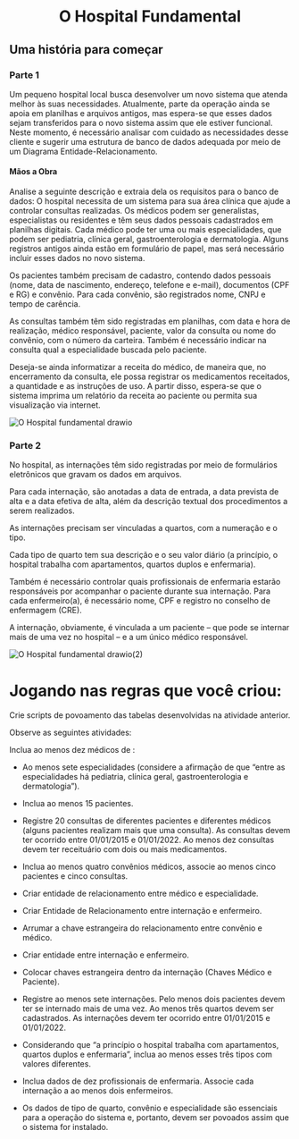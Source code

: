 <h1 align="center">O Hospital Fundamental</h1> 
<h2>Uma história para começar</h2>

<h3>Parte 1</h3>

Um pequeno hospital local busca desenvolver um novo sistema que atenda melhor às suas necessidades. Atualmente, parte da operação ainda se apoia em planilhas e arquivos antigos, mas espera-se que esses dados sejam transferidos para o novo sistema assim que ele estiver funcional. Neste momento, é necessário analisar com cuidado as necessidades desse cliente e sugerir uma estrutura de banco de dados adequada por meio de um Diagrama Entidade-Relacionamento.

<h4>Mãos a Obra</h4>
Analise a seguinte descrição e extraia dela os requisitos para o banco de dados:
O hospital necessita de um sistema para sua área clínica que ajude a controlar consultas realizadas. Os médicos podem ser generalistas, especialistas ou residentes e têm seus dados pessoais cadastrados em planilhas digitais. Cada médico pode ter uma ou mais especialidades, que podem ser pediatria, clínica geral, gastroenterologia e dermatologia. Alguns registros antigos ainda estão em formulário de papel, mas será necessário incluir esses dados no novo sistema.

Os pacientes também precisam de cadastro, contendo dados pessoais (nome, data de nascimento, endereço, telefone e e-mail), documentos (CPF e RG) e convênio. Para cada convênio, são registrados nome, CNPJ e tempo de carência.

As consultas também têm sido registradas em planilhas, com data e hora de realização, médico responsável, paciente, valor da consulta ou nome do convênio, com o número da carteira. Também é necessário indicar na consulta qual a especialidade buscada pelo paciente.

Deseja-se ainda informatizar a receita do médico, de maneira que, no encerramento da consulta, ele possa registrar os medicamentos receitados, a quantidade e as instruções de uso. A partir disso, espera-se que o sistema imprima um relatório da receita ao paciente ou permita sua visualização via internet.

![O Hospital fundamental drawio](https://user-images.githubusercontent.com/110692035/200100983-b48f88a8-57e7-4a71-a3d1-f1628edd4373.png)

<h3>Parte 2</h3/>

No hospital, as internações têm sido registradas por meio de formulários eletrônicos que gravam os dados em arquivos. 

Para cada internação, são anotadas a data de entrada, a data prevista de alta e a data efetiva de alta, além da descrição textual dos procedimentos a serem realizados. 

As internações precisam ser vinculadas a quartos, com a numeração e o tipo. 

Cada tipo de quarto tem sua descrição e o seu valor diário (a princípio, o hospital trabalha com apartamentos, quartos duplos e enfermaria).

Também é necessário controlar quais profissionais de enfermaria estarão responsáveis por acompanhar o paciente durante sua internação. Para cada enfermeiro(a), é necessário nome, CPF e registro no conselho de enfermagem (CRE).

A internação, obviamente, é vinculada a um paciente – que pode se internar mais de uma vez no hospital – e a um único médico responsável.

![O Hospital fundamental drawio(2)](https://user-images.githubusercontent.com/110692035/201503973-848b1b1d-2eb0-45e7-b833-654945278b82.png)

<h1> Jogando nas regras que você criou: </h1>
Crie scripts de povoamento das tabelas desenvolvidas na atividade anterior.

Observe as seguintes atividades: 

Inclua ao menos dez médicos de :

- Ao menos sete especialidades (considere a afirmação de que “entre as especialidades há pediatria, clínica geral, gastroenterologia e dermatologia”).

- Inclua ao menos 15 pacientes.

- Registre 20 consultas de diferentes pacientes e diferentes médicos (alguns pacientes realizam mais que uma consulta). As consultas devem ter ocorrido entre 01/01/2015 e 01/01/2022. Ao menos dez consultas devem ter receituário com dois ou mais medicamentos.

- Inclua ao menos quatro convênios médicos, associe ao menos cinco pacientes e cinco consultas.

- Criar entidade de relacionamento entre médico e especialidade. 

- Criar Entidade de Relacionamento entre internação e enfermeiro. 

- Arrumar a chave estrangeira do relacionamento entre convênio e médico.

- Criar entidade entre internação e enfermeiro.

- Colocar chaves estrangeira dentro da internação (Chaves Médico e Paciente).

- Registre ao menos sete internações. Pelo menos dois pacientes devem ter se internado mais de uma vez. Ao menos três quartos devem ser cadastrados. As internações devem ter ocorrido entre 01/01/2015 e 01/01/2022.

- Considerando que “a princípio o hospital trabalha com apartamentos, quartos duplos e enfermaria”, inclua ao menos esses três tipos com valores diferentes.

- Inclua dados de dez profissionais de enfermaria. Associe cada internação a ao menos dois enfermeiros.

- Os dados de tipo de quarto, convênio e especialidade são essenciais para a operação do sistema e, portanto, devem ser povoados assim que o sistema for instalado.

